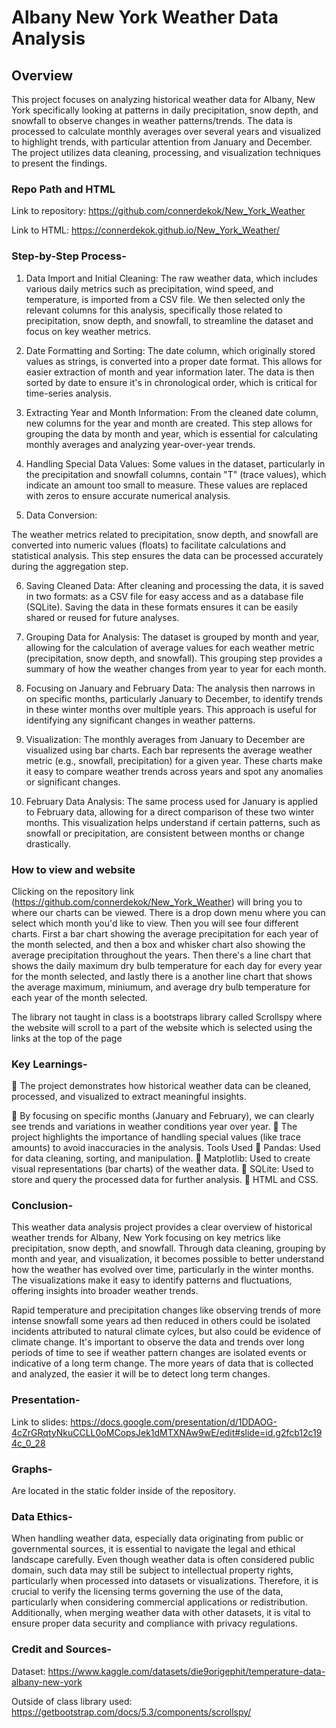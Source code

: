 # Albany New York Weather Data Analysis

## Overview
This project focuses on analyzing historical weather data for Albany, New York
specifically looking at patterns in daily precipitation, snow depth, and snowfall to 
observe changes in weather patterns/trends. The data is processed to calculate 
monthly averages over several years and visualized to highlight trends, 
with particular attention from January and December. The project utilizes data 
cleaning, processing, and visualization techniques to present the findings.

### Repo Path and HTML 
Link to repository: https://github.com/connerdekok/New_York_Weather

Link to HTML: https://connerdekok.github.io/New_York_Weather/ 




### Step-by-Step Process-
1. Data Import and Initial Cleaning:
 The raw weather data, which includes various daily metrics such as
precipitation, wind speed, and temperature, is imported from a CSV
file.
 We then selected only the relevant columns for this analysis,
specifically those related to precipitation, snow depth, and snowfall,
to streamline the dataset and focus on key weather metrics.

2. Date Formatting and Sorting:
 The date column, which originally stored values as strings, is
converted into a proper date format. This allows for easier extraction
of month and year information later.
 The data is then sorted by date to ensure it&#39;s in chronological order,
which is critical for time-series analysis.
3. Extracting Year and Month Information:
 From the cleaned date column, new columns for the year and month
are created. This step allows for grouping the data by month and
year, which is essential for calculating monthly averages and
analyzing year-over-year trends.
4. Handling Special Data Values:
 Some values in the dataset, particularly in the precipitation and
snowfall columns, contain &quot;T&quot; (trace values), which indicate an
amount too small to measure. These values are replaced with zeros
to ensure accurate numerical analysis.

5. Data Conversion:

 The weather metrics related to precipitation, snow depth, and
snowfall are converted into numeric values (floats) to facilitate
calculations and statistical analysis. This step ensures the data can
be processed accurately during the aggregation step.

6. Saving Cleaned Data:
 After cleaning and processing the data, it is saved in two formats: as
a CSV file for easy access and as a database file (SQLite). Saving the
data in these formats ensures it can be easily shared or reused for
future analyses.
7. Grouping Data for Analysis:
 The dataset is grouped by month and year, allowing for the
calculation of average values for each weather metric (precipitation,
snow depth, and snowfall). This grouping step provides a summary
of how the weather changes from year to year for each month.

8. Focusing on January and February Data:
 The analysis then narrows in on specific months, particularly
January to December, to identify trends in these winter months over
multiple years. This approach is useful for identifying any significant
changes in weather patterns.

9. Visualization:
 The monthly averages from January to December are visualized
using bar charts. Each bar represents the average weather metric
(e.g., snowfall, precipitation) for a given year. These charts make it
easy to compare weather trends across years and spot any
anomalies or significant changes.

10. February Data Analysis:
 The same process used for January is applied to February data,
allowing for a direct comparison of these two winter months. This
visualization helps understand if certain patterns, such as snowfall
or precipitation, are consistent between months or change
drastically.

### How to view and website
  Clicking on the repository link (https://github.com/connerdekok/New_York_Weather) 
will bring you to where our charts can be viewed. There is a drop down menu where
you can select which month you'd like to view. Then you will see four different 
charts. First a bar chart showing the average precipitation for each year of the month selected,
and then a box and whisker chart also showing the average precipitation throughout the years.
Then there's a line chart that shows the daily maximum dry bulb temperature for each day for every year 
for the month selected, and lastly there is a another line chart that shows the average maximum, miniumum, 
and average dry bulb temperature for each year of the month selected. 

  The library not taught in class is a bootstraps library called Scrollspy where the website will
scroll to a part of the website which is selected using the links at the top of the page 

  
  

### Key Learnings-
 The project demonstrates how historical weather data can be cleaned,
processed, and visualized to extract meaningful insights.

 By focusing on specific months (January and February), we can clearly see
trends and variations in weather conditions year over year.
 The project highlights the importance of handling special values (like trace
amounts) to avoid inaccuracies in the analysis.
Tools Used
 Pandas: Used for data cleaning, sorting, and manipulation.
 Matplotlib: Used to create visual representations (bar charts) of the weather
data.
 SQLite: Used to store and query the processed data for further analysis.
 HTML and CSS.

### Conclusion-
  This weather data analysis project provides a clear overview of historical weather
trends for Albany, New York focusing on key metrics like precipitation, snow depth, and
snowfall. Through data cleaning, grouping by month and year, and visualization,
it becomes possible to better understand how the weather has evolved over time,
particularly in the winter months. The visualizations make it easy to identify
patterns and fluctuations, offering insights into broader weather trends.

  Rapid temperature and precipitation changes like observing trends
of more intense snowfall some years ad then reduced in others could be isolated incidents attributed 
to natural climate cylces, but also could be evidence of climate change. It's important to 
observe the data and trends over long periods of time to see if weather pattern changes are
isolated events or indicative of a long term change. The more years of data that is collected
and analyzed, the easier it will be to detect long term changes. 

### Presentation-

Link to slides: https://docs.google.com/presentation/d/1DDAOG-4cZrGRqtyNkuCCLL0oMCopsJek1dMTXNAw9wE/edit#slide=id.g2fcb12c194c_0_28

### Graphs-

Are located in the static folder inside of the repository.

### Data Ethics-
When handling weather data, especially data originating from public or governmental sources, it is essential to navigate the legal and ethical landscape carefully.
Even though weather data is often considered public domain, such data may still be subject to intellectual property rights, particularly when processed into datasets or visualizations.
Therefore, it is crucial to verify the licensing terms governing the use of the data, particularly when considering commercial applications or redistribution.
Additionally, when merging weather data with other datasets, it is vital to ensure proper data security and compliance with privacy regulations.

### Credit and Sources- 

Dataset: https://www.kaggle.com/datasets/die9origephit/temperature-data-albany-new-york 

Outside of class library used: https://getbootstrap.com/docs/5.3/components/scrollspy/



